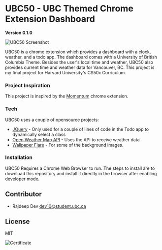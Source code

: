 # UBC50 - UBC Themed Chrome Extension Dashboard

**Version 0.1.0**

![UBC50 Screenshot](https://lh5.googleusercontent.com/XLmDaTe3bddKAShpKizMGjSCKujLOj-_PZFrHIvO4U0NVVFWmNX3N_42ZM2Ehd7KA5aAnR1vD85Hmw=w1366-h657-rw)

UBC50 is a chrome extension which provides a dashboard with a clock, weather, and a todo app.
The dashboard comes with a University of British Columbia Theme.
Besides the user's local time and weather, UBC50 also provides current time and weather data for Vancouver, BC.
This project is my final project for Harvard University's CS50x Curriculum.

### Project Inspiration
This project is inspired by the [Momentum](https://momentumdash.com/) chrome extension.

### Tech
UBC50 uses a couple of opensource projects:
* [JQuery](https://jquery.com/) - Only used for a couple of lines of code in the Todo app to dynamically select a class
* [Open Weather Map API](https://openweathermap.org/) - Uses the API to receive weather data
* [Wallpaper Flare](https://www.wallpaperflare.com/) - For some of the background images.

### Installation
UBC50 Requires a Chrome Web Browser to run. The steps to install are to download this repository and install it directly in the browser after enabling developer mode.

## Contributor
- Rajdeep Dev <dev10@student.ubc.ca>

License
----
MIT

![Certificate](https://certificates.cs50.io/34cfe826-778e-47b2-855b-4975d392f372.png?size=letter)
